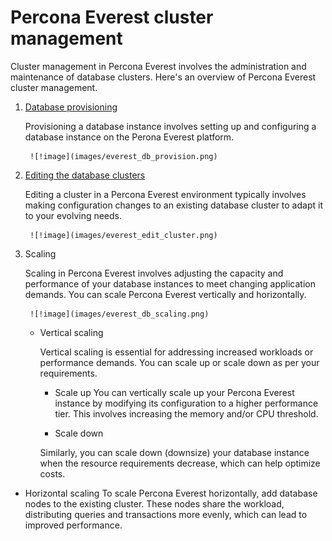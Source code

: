 # Percona Everest cluster management


Cluster management in Percona Everest involves the administration and maintenance of database clusters. Here's an overview of Percona Everest cluster management.


1. [Database provisioning]()
    
    Provisioning a database instance involves setting up and configuring a database instance on the Perona Everest platform. 

        ![!image](images/everest_db_provision.png)


2. [Editing the database clusters]()

    Editing a cluster in a Percona Everest environment typically involves making configuration changes to an existing database cluster to adapt it to your evolving needs. 

        ![!image](images/everest_edit_cluster.png)

3. Scaling

    Scaling in Percona Everest involves adjusting the capacity and performance of your database instances to meet changing application demands. You can scale Percona Everest vertically and horizontally.

        ![!image](images/everest_db_scaling.png)

    * Vertical scaling
            
        Vertical scaling is essential for addressing increased workloads or performance demands. You can scale up or scale down as per your requirements. 
        
        * Scale up
        You can vertically scale up your Percona Everest instance by modifying its configuration to a higher performance tier. This involves increasing the memory and/or CPU threshold.

        * Scale down               
        
        Similarly, you can scale down (downsize) your database instance when the resource requirements decrease, which can help optimize costs.

* Horizontal scaling
To scale Percona Everest horizontally, add database nodes to the existing cluster. These nodes share the workload, distributing queries and transactions more evenly, which can lead to improved performance.

